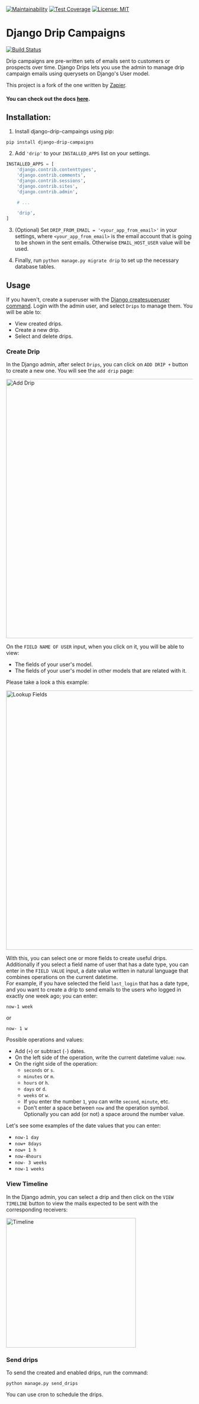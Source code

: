 [![Maintainability](https://api.codeclimate.com/v1/badges/5240f5a755d873846f8f/maintainability)](https://codeclimate.com/repos/5f0c9d52db4bad011400189e/maintainability)
[![Test Coverage](https://api.codeclimate.com/v1/badges/5240f5a755d873846f8f/test_coverage)](https://codeclimate.com/repos/5f0c9d52db4bad011400189e/test_coverage)
[![License: MIT](https://img.shields.io/badge/License-MIT-yellow.svg)](https://opensource.org/licenses/MIT)

# Django Drip Campaigns

[![Build Status](https://travis-ci.com/rootstrap/django-drip-campaigns.svg?branch=master)](https://travis-ci.com/rootstrap/django-drip-campaigns)

Drip campaigns are pre-written sets of emails sent to customers or prospects over time. Django Drips lets you use the admin to manage drip campaign emails using querysets on Django's User model.

This project is a fork of the one written by [Zapier](https://zapier.com/z/qO/).

#### You can check out the docs [here](https://django-drip-campaigns.readthedocs.io/en/latest/).

## Installation:

1. Install django-drip-campaings using pip:

```
pip install django-drip-campaigns
```

2. Add `'drip'` to your `INSTALLED_APPS` list on your settings.

```python
INSTALLED_APPS = [
    'django.contrib.contenttypes',
    'django.contrib.comments',
    'django.contrib.sessions',
    'django.contrib.sites',
    'django.contrib.admin',

    # ...

    'drip',
]
```

3. (Optional) Set `DRIP_FROM_EMAIL = '<your_app_from_email>'` in your settings, where `<your_app_from_email>` is the email account that is going to be shown in the sent emails. Otherwise `EMAIL_HOST_USER` value will be used.

4. Finally, run `python manage.py migrate drip` to set up the necessary database tables.

## Usage

If you haven't, create a superuser with the [Django createsuperuser command](https://docs.djangoproject.com/en/3.0/intro/tutorial02/#creating-an-admin-user). Login with the admin user, and select `Drips` to manage them. You will be able to:

- View created drips.
- Create a new drip.
- Select and delete drips.

### Create Drip

In the Django admin, after select `Drips`, you can click on `ADD DRIP +` button to create a new one. You will see the `add drip` page:

<img src="https://raw.githubusercontent.com/rootstrap/django-drip-campaigns/master/docs/images/add_drip_page.png" alt="Add Drip" width="700" />

On the `FIELD NAME OF USER` input, when you click on it, you will be able to view:

- The fields of your user's model.
- The fields of your user's model in other models that are related with it.

Please take a look a this example:

<img src="https://raw.githubusercontent.com/rootstrap/django-drip-campaigns/master/docs/images/users_lookup_fields.png" alt="Lookup Fields" width="700" />

With this, you can select one or more fields to create useful drips.  
Additionally if you select a field name of user that has a date type, you can enter in the `FIELD VALUE` input, a date value written in natural language that combines operations on the current datetime.  
For example, if you have selected the field `last_login` that has a date type, and you want to create a drip to send emails to the users who logged in exactly one week ago; you can enter:

```
now-1 week
```

or

```
now- 1 w
```

Possible operations and values:

- Add (`+`) or subtract (`-`) dates.
- On the left side of the operation, write the current datetime value: `now`.
- On the right side of the operation:
  - `seconds` or `s`.
  - `minutes` or `m`.
  - `hours` or `h`.
  - `days` or `d`.
  - `weeks` or `w`.
  - If you enter the number `1`, you can write `second`, `minute`, etc.
  - Don't enter a space between `now` and the operation symbol. Optionally you can add (or not) a space around the number value.

Let's see some examples of the date values that you can enter:

- `now-1 day`
- `now+ 8days`
- `now+ 1 h`
- `now-4hours`
- `now- 3 weeks`
- `now-1 weeks`

### View Timeline

In the Django admin, you can select a drip and then click on the `VIEW TIMELINE` button to view the mails expected to be sent with the corresponding receivers:

<img src="https://raw.githubusercontent.com/rootstrap/django-drip-campaigns/master/docs/images/view_timeline.png" alt="Timeline" width="350" />

### Send drips

To send the created and enabled drips, run the command:

```
python manage.py send_drips
```

You can use cron to schedule the drips.

